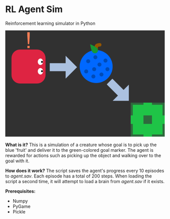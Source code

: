 # RL Agent Sim
 Reinforcement learning simulator in Python

![image](src/eddie.png)

__What is it?__
This is a simulation of a creature whose goal is to pick up the blue 'fruit' and deliver it to the green-colored goal marker. The agent is rewarded for actions such as picking up the object and walking over to the goal with it.

__How does it work?__
The script saves the agent's progress every 10 episodes to *agent.sav*. Each episode has a total of 200 steps.
When loading the script a second time, it will attempt to load a brain from *agent.sav* if it exists.

__Prerequisites:__
- Numpy
- PyGame
- Pickle
